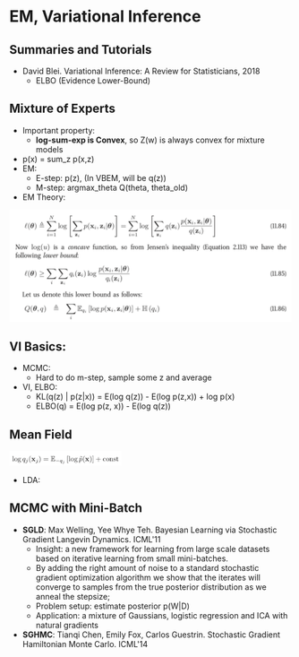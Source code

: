 # EM, Variational Inference

## Summaries and Tutorials
- David Blei. Variational Inference: A Review for Statisticians, 2018
	- ELBO (Evidence Lower-Bound)

## Mixture of Experts
- Important property:
	- **log-sum-exp is Convex**, so Z(w) is always convex for mixture models
- p(x) = sum_z p(x,z)
- EM:
	- E-step: p(z), (In VBEM, will be q(z))
	- M-step: argmax_theta Q(theta, theta_old)
- EM Theory:
<img src="/Basic-ML/images/em1.png" alt="drawing" width="600"/>

## VI Basics:
- MCMC:
	- Hard to do m-step, sample some z and average
- VI, ELBO:
	- KL(q(z) | p(z|x)) = E(log q(z)) - E(log p(z,x)) + log p(x)
	- ELBO(q) = E(log p(z, x)) - E(log q(z))

## Mean Field
<img src="/Basic-ML/images/mean-field1.png" alt="drawing" width="200"/>

- LDA:

## MCMC with Mini-Batch
- **SGLD**: Max Welling, Yee Whye Teh. Bayesian Learning via Stochastic Gradient Langevin Dynamics. ICML'11
	- Insight: a new framework for learning from large scale datasets based on iterative learning from small mini-batches.
	- By adding the right amount of noise to a standard stochastic gradient optimization algorithm we show that the iterates will converge to samples from the true posterior distribution as we anneal the stepsize;
	- Problem setup: estimate posterior p(W|D)
	- Application: a mixture of Gaussians, logistic regression and ICA with natural gradients
- **SGHMC**: Tianqi Chen, Emily Fox, Carlos Guestrin. Stochastic Gradient Hamiltonian Monte Carlo. ICML'14